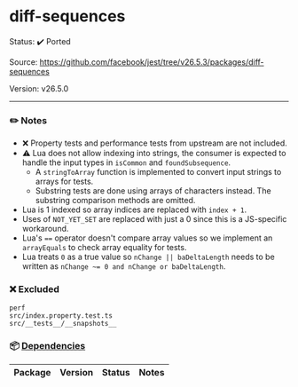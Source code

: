 # diff-sequences

Status: :heavy_check_mark: Ported

Source: https://github.com/facebook/jest/tree/v26.5.3/packages/diff-sequences

Version: v26.5.0

---

### :pencil2: Notes
* :x: Property tests and performance tests from upstream are not included.
* :warning: Lua does not allow indexing into strings, the consumer is expected to handle the input types in `isCommon` and `foundSubsequence`.
    * A `stringToArray` function is implemented to convert input strings to arrays for tests.
    * Substring tests are done using arrays of characters instead. The substring comparison methods are omitted.
* Lua is 1 indexed so array indices are replaced with `index + 1`.
* Uses of `NOT_YET_SET` are replaced with just a 0 since this is a JS-specific workaround.
* Lua's `==` operator doesn't compare array values so we implement an `arrayEquals` to check array equality for tests.
* Lua treats `0` as a true value so `nChange || baDeltaLength` needs to be written as `nChange ~= 0 and nChange or baDeltaLength`.

### :x: Excluded
```
perf
src/index.property.test.ts
src/__tests__/__snapshots__
```

### :package: [Dependencies](https://github.com/facebook/jest/blob/v26.5.3/packages/diff-sequences/package.json)
| Package | Version | Status | Notes |
| - | - | - | - |